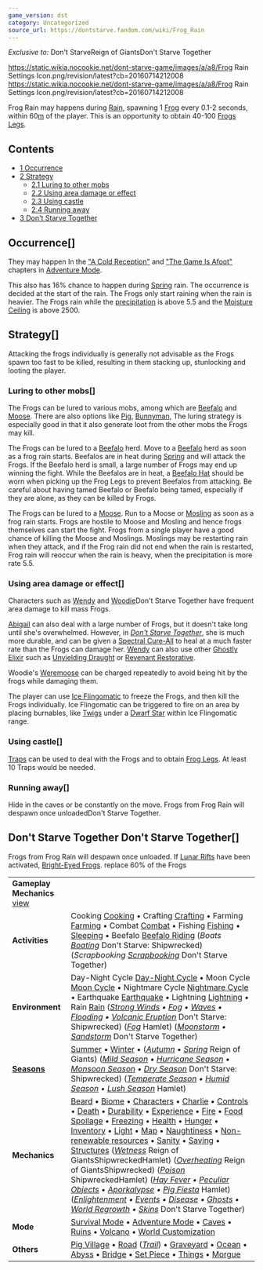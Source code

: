 ```yaml
---
game_version: dst
category: Uncategorized
source_url: https://dontstarve.fandom.com/wiki/Frog_Rain
---
```


*Exclusive to:* Don't StarveReign of GiantsDon't Starve Together

 https://static.wikia.nocookie.net/dont-starve-game/images/a/a8/Frog Rain Settings Icon.png/revision/latest?cb=20160714212008 https://static.wikia.nocookie.net/dont-starve-game/images/a/a8/Frog Rain Settings Icon.png/revision/latest?cb=20160714212008 



 

Frog Rain may happens during [Rain](/wiki/Rain "Rain"), spawning 1 [Frog](/wiki/Frog "Frog") every 0.1-2 seconds, within 60[m](/wiki/Distance "Distance") of the player. This is an opportunity to obtain 40-100 [Frogs Legs](/wiki/Frog_Legs "Frog Legs").

## Contents

* [1 Occurrence](#Occurrence)
* [2 Strategy](#Strategy)
  + [2.1 Luring to other mobs](#Luring_to_other_mobs)
  + [2.2 Using area damage or effect](#Using_area_damage_or_effect)
  + [2.3 Using castle](#Using_castle)
  + [2.4 Running away](#Running_away)
* [3 Don't Starve Together](#Don't_Starve_Together)

## Occurrence[]

They may happen In the ["A Cold Reception"](/wiki/Adventure_Mode#A_Cold_Reception "Adventure Mode") and ["The Game Is Afoot"](/wiki/Adventure_Mode#The_Game_Is_Afoot "Adventure Mode") chapters in [Adventure Mode](/wiki/Adventure_Mode "Adventure Mode").

This also has 16% chance to happen during [Spring](/wiki/Seasons/Spring "Seasons/Spring") rain. The occurrence is decided at the start of the rain. The Frogs only start raining when the rain is heavier. The Frogs rain while the [precipitation](/wiki/Rain#Moisture "Rain") is above 5.5 and the [Moisture Ceiling](/wiki/Rain#Moisture "Rain") is above 2500.

## Strategy[]

Attacking the frogs individually is generally not advisable as the Frogs spawn too fast to be killed, resulting in them stacking up, stunlocking and looting the player.

### Luring to other mobs[]

The Frogs can be lured to various mobs, among which are [Beefalo](/wiki/Beefalo "Beefalo") and [Moose](/wiki/Moose/Goose "Moose/Goose"). There are also options like [Pig](/wiki/Pig "Pig"), [Bunnyman](/wiki/Bunnyman "Bunnyman"), The luring strategy is especially good in that it also generate loot from the other mobs the Frogs may kill.

The Frogs can be lured to a [Beefalo](/wiki/Beefalo "Beefalo") herd. Move to a [Beefalo](/wiki/Beefalo "Beefalo") herd as soon as a frog rain starts. Beefalos are in heat during [Spring](/wiki/Spring "Spring") and will attack the Frogs. If the Beefalo herd is small, a large number of Frogs may end up winning the fight. While the Beefalos are in heat, a [Beefalo Hat](/wiki/Beefalo_Hat "Beefalo Hat") should be worn when picking up the Frog Legs to prevent Beefalos from attacking. Be careful about having tamed Beefalo or Beefalo being tamed, especially if they are alone, as they can be killed by Frogs.

The Frogs can be lured to a [Moose](/wiki/Moose/Goose "Moose/Goose"). Run to a Moose or [Mosling](/wiki/Mosling "Mosling") as soon as a frog rain starts. Frogs are hostile to Moose and Mosling and hence frogs themselves can start the fight. Frogs from a single player have a good chance of killing the Moose and Moslings. Moslings may be restarting rain when they attack, and if the Frog rain did not end when the rain is restarted, Frog rain will reoccur when the rain is heavy, when the precipitation is more rate 5.5.

### Using area damage or effect[]

Characters such as [Wendy](/wiki/Wendy "Wendy") and [Woodie](/wiki/Woodie/Don%27t_Starve_Together "Woodie/Don't Starve Together")Don't Starve Together have frequent area damage to kill mass Frogs.

[Abigail](/wiki/Abigail "Abigail") can also deal with a large number of Frogs, but it doesn't take long until she's overwhelmed. However, in *[Don't Starve Together](/wiki/Don%27t_Starve_Together "Don't Starve Together")*, she is much more durable, and can be given a [Spectral Cure-All](/wiki/Ghostly_Elixir#Spectral_Cure-All "Ghostly Elixir") to heal at a much faster rate than the Frogs can damage her. [Wendy](/wiki/Wendy "Wendy") can also use other [Ghostly Elixir](/wiki/Ghostly_Elixir "Ghostly Elixir") such as [Unyielding Draught](/wiki/Ghostly_Elixir#Unyielding_Draught "Ghostly Elixir") or [Revenant Restorative](/wiki/Ghostly_Elixir#Revenant_Restorative "Ghostly Elixir").

Woodie's [Weremoose](/wiki/Woodie/Don%27t_Starve_Together "Woodie/Don't Starve Together") can be charged repeatedly to avoid being hit by the frogs while damaging them.

The player can use [Ice Flingomatic](/wiki/Ice_Flingomatic "Ice Flingomatic") to freeze the Frogs, and then kill the Frogs individually. Ice Flingomatic can be triggered to fire on an area by placing burnables, like [Twigs](/wiki/Twigs "Twigs") under a [Dwarf Star](/wiki/Star_Caller%27s_Staff "Star Caller's Staff") within Ice Flingomatic range.

### Using castle[]

[Traps](/wiki/Trap "Trap") can be used to deal with the Frogs and to obtain [Frog Legs](/wiki/Frog_Legs "Frog Legs"). At least 10 Traps would be needed.

### Running away[]

Hide in the caves or be constantly on the move. Frogs from Frog Rain will despawn once unloadedDon't Starve Together.

## Don't Starve Together Don't Starve Together[]

Frogs from Frog Rain will despawn once unloaded. If [Lunar Rifts](/wiki/Wild_Rift_Cycle#Lunar_Rifts "Wild Rift Cycle") have been activated, [Bright-Eyed Frogs](/wiki/Bright-Eyed_Frog "Bright-Eyed Frog"). replace 60% of the Frogs

|  |  |
| --- | --- |
| **Gameplay Mechanics** [view](/wiki/Template:Gameplay "Template:Gameplay") | |
| **Activities** | Cooking [Cooking](/wiki/Cooking "Cooking") • Crafting [Crafting](/wiki/Crafting "Crafting") • Farming [Farming](/wiki/Farming "Farming") • Combat [Combat](/wiki/Combat "Combat") • Fishing [Fishing](/wiki/Fishing "Fishing") • [Sleeping](/wiki/Sleeping "Sleeping") • Beefalo [Beefalo Riding](/wiki/Beefalo "Beefalo")  (*Boats [Boating](/wiki/Boats "Boats")* Don't Starve: Shipwrecked) (*Scrapbooking [Scrapbooking](/wiki/Scrapbooking "Scrapbooking")* Don't Starve Together) |
| **Environment** | Day-Night Cycle [Day-Night Cycle](/wiki/Day-Night_Cycle "Day-Night Cycle") • Moon Cycle [Moon Cycle](/wiki/Moon_Cycle "Moon Cycle") • Nightmare Cycle [Nightmare Cycle](/wiki/Nightmare_Cycle "Nightmare Cycle") • Earthquake [Earthquake](/wiki/Earthquake "Earthquake") • Lightning [Lightning](/wiki/Lightning "Lightning") • Rain [Rain](/wiki/Rain "Rain")  (*[Strong Winds](/wiki/Strong_Winds "Strong Winds") • [Fog](/wiki/Fog "Fog") • [Waves](/wiki/Waves "Waves") • [Flooding](/wiki/Flooding "Flooding") • [Volcanic Eruption](/wiki/Volcano/Object#Eruptions "Volcano/Object")* Don't Starve: Shipwrecked) (*[Fog](/wiki/Fog#Hamlet "Fog")* Hamlet) (*[Moonstorm](/wiki/Moonstorm "Moonstorm") • [Sandstorm](/wiki/Sandstorm "Sandstorm")* Don't Starve Together) |
| **[Seasons](/wiki/Seasons "Seasons")** | [Summer](/wiki/Seasons/Summer "Seasons/Summer") • [Winter](/wiki/Seasons/Winter "Seasons/Winter") • (*[Autumn](/wiki/Seasons/Autumn "Seasons/Autumn")* • *[Spring](/wiki/Seasons/Spring "Seasons/Spring")* Reign of Giants)  (*[Mild Season](/wiki/Seasons/Mild "Seasons/Mild") • [Hurricane Season](/wiki/Seasons/Hurricane "Seasons/Hurricane") • [Monsoon Season](/wiki/Seasons/Monsoon "Seasons/Monsoon") • [Dry Season](/wiki/Seasons/Dry "Seasons/Dry")* Don't Starve: Shipwrecked) (*[Temperate Season](/wiki/Seasons/Temperate "Seasons/Temperate") • [Humid Season](/wiki/Seasons/Humid "Seasons/Humid") • [Lush Season](/wiki/Seasons/Lush "Seasons/Lush")* Hamlet) |
| **Mechanics** | [Beard](/wiki/Beard "Beard") • [Biome](/wiki/Biome "Biome") • [Characters](/wiki/Characters "Characters") • [Charlie](/wiki/Charlie_(Night_Monster) "Charlie (Night Monster)") • [Controls](/wiki/Controls "Controls") • [Death](/wiki/Death "Death") • [Durability](/wiki/Durability "Durability") • [Experience](/wiki/Experience "Experience") • [Fire](/wiki/Fire "Fire") • [Food Spoilage](/wiki/Food#Food_Spoilage "Food") • [Freezing](/wiki/Freezing "Freezing") • [Health](/wiki/Health "Health") • [Hunger](/wiki/Hunger "Hunger") • [Inventory](/wiki/Inventory "Inventory") • [Light](/wiki/Light "Light") • [Map](/wiki/Map "Map") • [Naughtiness](/wiki/Krampus#Naughtiness "Krampus") • [Non-renewable resources](/wiki/Non-renewable_resources "Non-renewable resources") • [Sanity](/wiki/Sanity "Sanity") • [Saving](/wiki/Saving "Saving") • [Structures](/wiki/Structures "Structures")  (*[Wetness](/wiki/Wetness "Wetness")* Reign of GiantsShipwreckedHamlet) (*[Overheating](/wiki/Overheating "Overheating")* Reign of GiantsShipwrecked) (*[Poison](/wiki/Poison "Poison")* ShipwreckedHamlet) (*[Hay Fever](/wiki/Hay_Fever "Hay Fever") • [Peculiar Objects](/wiki/Peculiar_Objects "Peculiar Objects") • [Aporkalypse](/wiki/Aporkalypse "Aporkalypse") • [Pig Fiesta](/wiki/Pig_Fiesta "Pig Fiesta")* Hamlet) (*[Enlightenment](/wiki/Enlightenment "Enlightenment") • [Events](/wiki/Category:Events "Category:Events") • [Disease](/wiki/Disease "Disease") • [Ghosts](/wiki/Ghost_Characters "Ghost Characters") • [World Regrowth](/wiki/Regrowth "Regrowth") • [Skins](/wiki/Skins "Skins")* Don't Starve Together) |
| **Mode** | [Survival Mode](/wiki/Survival_Mode "Survival Mode") • [Adventure Mode](/wiki/Adventure_Mode "Adventure Mode") • [Caves](/wiki/Caves "Caves") • [Ruins](/wiki/Ruins "Ruins") • [Volcano](/wiki/Volcano "Volcano") • [World Customization](/wiki/World_Customization "World Customization") |
| **Others** | [Pig Village](/wiki/Pig_Village "Pig Village") • [Road](/wiki/Road "Road") (*[Trail](/wiki/Trail "Trail")*) • [Graveyard](/wiki/Graveyard "Graveyard") • [Ocean](/wiki/Ocean "Ocean") • [Abyss](/wiki/Abyss "Abyss") • [Bridge](/wiki/Bridge "Bridge") • [Set Piece](/wiki/Set_Piece "Set Piece") • [Things](/wiki/Things "Things") • [Morgue](/wiki/Morgue "Morgue") |
